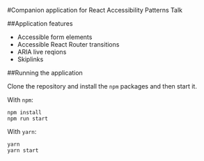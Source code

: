 #Companion application for React Accessibility Patterns Talk

##Application features

- Accessible form elements
- Accessible React Router transitions
- ARIA live reqions
- Skiplinks

##Running the application

Clone the repository and install the `npm` packages and then start it.

With `npm`:
```
npm install
npm run start
```

With `yarn`:
```
yarn
yarn start
```